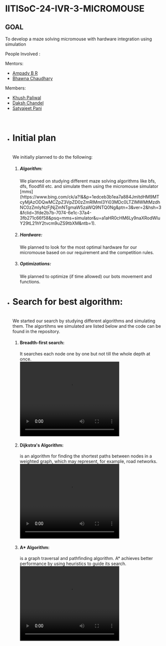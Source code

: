 # IITISoC-24-IVR-3-MICROMOUSE

## GOAL
To develop a maze solving micromouse with hardware integration using simulation

People Involved : 

Mentors:
- [Ampady B R](https://github.com/ampady06)
- [Bhawna Chaudhary](https://github.com/WebWizard104)

Members:
<br>
- [Khush Paliwal](https://github.com/KhushPaliwal22)
- [Daksh Chandel](https://github.com/DC-005)
- [Satyajeet Pani](https://github.com/Satyajeet-Pani)

<br>
<ul>
<li><H1>Initial plan</H1></li><br>
We initially planned to do the following:<br>
<ol>
  <li><H5>Algorithm: </H5> We planned on studying different maze solving algorithms like bfs, dfs, floodfill etc. and simulate them using the micromouse simulator [mms](https://www.bing.com/ck/a?!&&p=1edceb3b1ea7a884JmltdHM9MTcyMjAzODQwMCZpZ3VpZD0zZmRlMmI3Yi03MDc0LTZlMWMtMzdhNC0zZmIyNzFjNjZmNTgmaW5zaWQ9NTQ0Ng&ptn=3&ver=2&hsh=3&fclid=3fde2b7b-7074-6e1c-37a4-3fb271c66f58&psq=mms+simulator&u=a1aHR0cHM6Ly9naXRodWIuY29tL21hY2tvcm9uZS9tbXM&ntb=1).</li>
  <li><H5>Hardware: </H5>We planned to look for the most optimal hardware for our micromouse based on our requirement and the competition rules.</li>
  <li><H5>Optimizations: </H5>We planned to optimize (if time allowed) our bots movement and functions.</li>
</ol>
<li><H1>Search for best algorithm:</H1><br>
We started our search by studying different algorithms and simulating them. The algortihms we simulated are listed below and the code can be found in the repository.
<ol>
  <li><H4>Breadth-first search: </H4>It searches each node one by one but not till the whole depth at once.<br>
  <video width="320" height="240" controls>
<source src="[movie.mp4](https://github.com/RoboticsClub-IIT-Indore/IITISoC-24-IVR-3-MICROMOUSE/blob/main/Simulations/BFS.mp4)" type="video/mp4">
Your browser does not support the video tag
</video></li>
  <li><H4>Dijkstra's Algorithm: </H4>is an algorithm for finding the shortest paths between nodes in a weighted graph, which may represent, for example, road networks.<br>
  <video width="320" height="240" controls>
<source src="[movie.mp4](https://github.com/RoboticsClub-IIT-Indore/IITISoC-24-IVR-3-MICROMOUSE/blob/main/Simulations/Dijkstra's.mp4)" type="video/mp4">
Your browser does not support the video tag
</video></li>
  <li><H4>A* Algorithm: </H4>is a graph traversal and pathfinding algorithm. A* achieves better performance by using heuristics to guide its search.<br>
  <video width="320" height="240" controls>
<source src="[movie.mp4](https://github.com/RoboticsClub-IIT-Indore/IITISoC-24-IVR-3-MICROMOUSE/blob/main/Simulations/A-star.mp4)" type="video/mp4">
Your browser does not support the video tag
</video></li>
</ol></li>
</ul>

